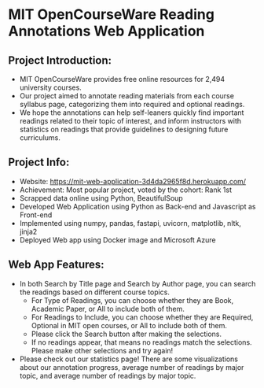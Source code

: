 # MIT OpenCourseWare Reading Annotations Web Application

## Project Introduction:
- MIT OpenCourseWare provides free online resources for 2,494 university courses.
- Our project aimed to annotate reading materials from each course syllabus page, categorizing them into required and optional readings.
- We hope the annotations can help self-leaners quickly find important readings related to their topic of interest, and inform instructors with statistics on readings that provide guidelines to designing future curriculums.

## Project Info:
- Website: https://mit-web-application-3d4da2965f8d.herokuapp.com/
- Achievement: Most popular project, voted by the cohort: Rank 1st
- Scrapped data online using Python, BeautifulSoup
- Developed Web Application using Python as Back-end and Javascript as Front-end
- Implemented using numpy, pandas, fastapi, uvicorn, matplotlib, nltk, jinja2
- Deployed Web app using Docker image and Microsoft Azure

## Web App Features:
- In both Search by Title page and Search by Author page, you can search the readings based on different course topics.
  - For Type of Readings, you can choose whether they are Book, Academic Paper, or All to include both of them.
  - For Readings to Include, you can choose whether they are Required, Optional in MIT open courses, or All to include both of them.
  - Please click the Search button after making the selections.
  - If no readings appear, that means no readings match the selections. Please make other selections and try again!
- Please check out our statistics page! There are some visualizations about our annotation progress, average number of readings by major topic, and average number of readings by major topic.
